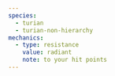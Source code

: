 ```yaml
---
species:
  - turian
  - turian-non-hierarchy
mechanics:
  - type: resistance
    value: radiant
    note: to your hit points
---
```

